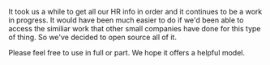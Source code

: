 It took us a while to get all our HR info in order and it continues to be a work in progress. It would have been much easier to do if we'd been able to access the similiar work that other small companies have done for this type of thing. So we've decided to open source all of it. 

Please feel free to use in full or part. We hope it offers a helpful model.